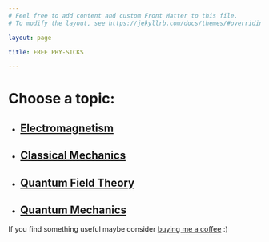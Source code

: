 ```yaml
---
# Feel free to add content and custom Front Matter to this file.
# To modify the layout, see https://jekyllrb.com/docs/themes/#overriding-theme-defaults

layout: page

title: FREE PHY-SICKS 

---
```


# Choose a topic: 

- ## [Electromagnetism](/categories/electromagnetism/)
- ## [Classical Mechanics](/categories/mechanics/)
- ## [Quantum Field Theory](/categories/qft/)
- ## [Quantum Mechanics](/categories/qm/)



If you find something useful maybe consider [buying me a coffee](https://buymeacoffee.com/freephysicks) :)
